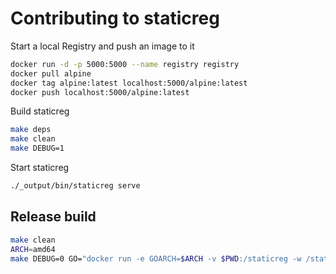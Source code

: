 # Contributing to staticreg

Start a local Registry and push an image to it

```bash
docker run -d -p 5000:5000 --name registry registry
docker pull alpine
docker tag alpine:latest localhost:5000/alpine:latest
docker push localhost:5000/alpine:latest
```

Build staticreg

```bash
make deps
make clean
make DEBUG=1
```

Start staticreg

```bash
./_output/bin/staticreg serve
```

## Release build

```bash
make clean
ARCH=amd64
make DEBUG=0 GO="docker run -e GOARCH=$ARCH -v $PWD:/staticreg -w /staticreg --rm docker.io/golang:1.22 go"
```


